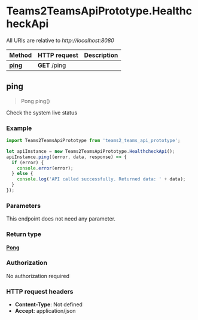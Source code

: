 # Teams2TeamsApiPrototype.HealthcheckApi

All URIs are relative to *http://localhost:8080*

Method | HTTP request | Description
------------- | ------------- | -------------
[**ping**](HealthcheckApi.md#ping) | **GET** /ping | 



## ping

> Pong ping()



Check the system live status

### Example

```javascript
import Teams2TeamsApiPrototype from 'teams2_teams_api_prototype';

let apiInstance = new Teams2TeamsApiPrototype.HealthcheckApi();
apiInstance.ping((error, data, response) => {
  if (error) {
    console.error(error);
  } else {
    console.log('API called successfully. Returned data: ' + data);
  }
});
```

### Parameters

This endpoint does not need any parameter.

### Return type

[**Pong**](Pong.md)

### Authorization

No authorization required

### HTTP request headers

- **Content-Type**: Not defined
- **Accept**: application/json

